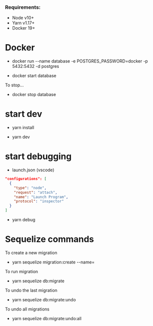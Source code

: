 ### Requirements:

- Node v10+
- Yarn v1.17+
- Docker 19+

# Docker

- docker run --name database -e POSTGRES_PASSWORD=docker -p 5432:5432 -d postgres

- docker start database

To stop...

- docker stop database

# start dev

- yarn install

- yarn dev

# start debugging

- launch.json (vscode)

```json
"configurations": [
  {
    "type": "node",
    "request": "attach",
    "name": "Launch Program",
    "protocol": "inspector"
  }
]
```

- yarn debug

# Sequelize commands

To create a new migration

- yarn sequelize migration:create --name=<migration-name>

To run migration

- yarn sequelize db:migrate

To undo the last migration

- yarn sequelize db:migrate:undo

To undo all migrations

- yarn sequelize db:migrate:undo:all
